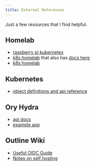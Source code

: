 ```yaml
---
title: External References
---
```


Just a few resources that I find helpful.

## Homelab

- [raspberry pi kubernetes](https://rpi4cluster.com/)
- [k8s homelab](https://github.com/khuedoan/homelab) that also has [docs here](https://homelab.khuedoan.com/)
- [k8s homelab](https://github.com/Michaelpalacce/HomeLab)

## Kubernetes

- [object definitions and api reference](https://kubernetes.io/docs/reference/generated/kubernetes-api/v1.27/)

## Ory Hydra

- [api docs](https://www.ory.sh/docs/hydra/reference/api)
- [example app](https://github.com/ory/hydra-login-consent-node)

## Outline Wiki

- [Useful OIDC Guide](https://blog.gurucomputing.com.au/doing-more-with-docker/deploying-outline-wiki/)
- [Notes on self hosting](https://app.getoutline.com/share/770a97da-13e5-401e-9f8a-37949c19f97e/doc/hosting-outline-nipGaCRBDu)
